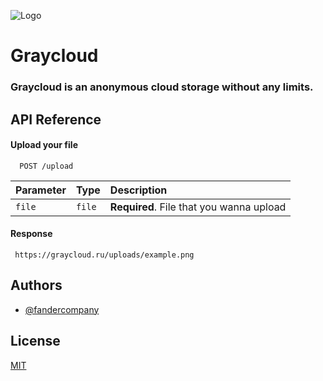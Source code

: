 
![Logo](https://graycloud.ru/static/logo.png)

# Graycloud
### Graycloud is an anonymous cloud storage without any limits.


## API Reference

#### Upload your file

```http
  POST /upload
```

| Parameter | Type     | Description                       |
| :-------- | :------- | :-------------------------------- |
| `file`      | `file` | **Required**. File that you wanna upload |


#### Response

``` https://graycloud.ru/uploads/example.png```






## Authors

- [@fandercompany](https://www.github.com/fandercompany)


## License

[MIT](https://choosealicense.com/licenses/mit/)

